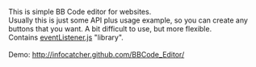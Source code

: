 This is simple BB Code editor for websites.
<br>Usually this is just some API plus usage example, so you can create any buttons that you want. A bit difficult to use, but more flexible.
<br>Contains <a href="https://github.com/Infocatcher/WebScripts/blob/master/Lib/eventListener.js">eventListener.js</a> "library".
<br>
<br>Demo: <a href="http://infocatcher.github.com/BBCode_Editor/">http://infocatcher.github.com/BBCode_Editor/</a>